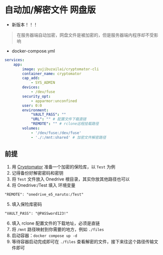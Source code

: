 # 自动加/解密文件 网盘版
- 新版本！！！

> 在服务器端自动加密，网盘文件是被加密的，但是服务器端内程序却不受影响

- docker-compose.yml
```yaml
services:
    app:
        image: yujibuzailai/cryptomator-cli
        container_name: cryptomator
        cap_add:
            - SYS_ADMIN
        devices:
            - /dev/fuse
        security_opt:
            - apparmor:unconfined
        user: 0:0
        environment:
            "VAULT_PASS": ""
            "URL": "" # 配置文件下载直链
            "REMOTE": "" # rclone远程挂载路径
        volumes:
            - '/dev/fuse:/dev/fuse'
            - './:/mnt:shared' # 加密文件解密路径
```

## 前提
1. 用 [Cryptomator](https://cryptomator.org/) 准备一个加密的保险库，以 `Test` 为例
2. 记得备份好解密密码和密钥
3. 将 `Test` 文件放入 Onedrive 根目录，其实你放其他路径也可以
4. 将 Onedrive:/Test 填入 环境变量
```
"REMOTE": "onedrive_e5_naruto:/Test"
```
5. 填入保险库密码
```
"VAULT_PASS": "@PASSword123!"
```
6. 填入 rclone 配置文件的下载地址，必须是直链
7. 将 `/mnt` 路径映射到你需要的地方，例如 `./files`
8. 启动容器：`docker compose up -d`
9. 等待容器启动完成即可在 `./files` 查看解密的文件，接下来往这个路径传输文件即可
